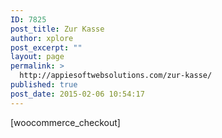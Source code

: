 ```yaml
---
ID: 7825
post_title: Zur Kasse
author: xplore
post_excerpt: ""
layout: page
permalink: >
  http://appiesoftwebsolutions.com/zur-kasse/
published: true
post_date: 2015-02-06 10:54:17
---
```

[woocommerce_checkout]